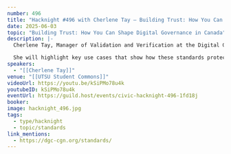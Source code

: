 ```yaml
---
number: 496
title: "Hacknight #496 with Cherlene Tay – Building Trust: How You Can Shape Digital Governance in Canada"
date: 2025-06-03
topic: "Building Trust: How You Can Shape Digital Governance in Canada"
description: |-
  Cherlene Tay, Manager of Validation and Verification at the Digital Governance Council, shares how strong national digital governance standards build public trust by ensuring transparency and accountability.

  She will highlight key use cases that show how these standards protect vulnerable populations and explain how you can play a crucial role in shaping them in Canada.
speakers:
  - "[[Cherlene Tay]]"
venue: "[[UTSU Student Commons]]"
videoUrl: https://youtu.be/kSiPMo78u4k
youtubeID: kSiPMo78u4k
eventUrl: https://guild.host/events/civic-hacknight-496-1fd18j
booker: 
image: hacknight_496.jpg
tags:
  - type/hacknight
  - topic/standards
link_mentions:
  - https://dgc-cgn.org/standards/
---
```

